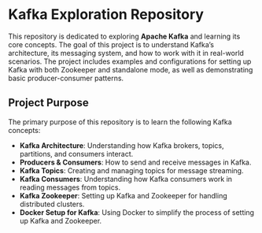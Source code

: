 # Kafka Exploration Repository

This repository is dedicated to exploring **Apache Kafka** and learning its core concepts. The goal of this project is to understand Kafka’s architecture, its messaging system, and how to work with it in real-world scenarios. The project includes examples and configurations for setting up Kafka with both Zookeeper and standalone mode, as well as demonstrating basic producer-consumer patterns.

## Project Purpose

The primary purpose of this repository is to learn the following Kafka concepts:

- **Kafka Architecture**: Understanding how Kafka brokers, topics, partitions, and consumers interact.
- **Producers & Consumers**: How to send and receive messages in Kafka.
- **Kafka Topics**: Creating and managing topics for message streaming.
- **Kafka Consumers**: Understanding how Kafka consumers work in reading messages from topics.
- **Kafka Zookeeper**: Setting up Kafka and Zookeeper for handling distributed clusters.
- **Docker Setup for Kafka**: Using Docker to simplify the process of setting up Kafka and Zookeeper.
